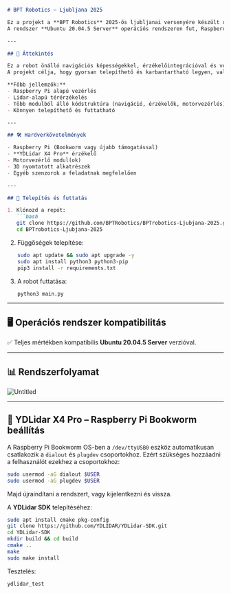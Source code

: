 ````markdown
# BPT Robotics – Ljubljana 2025

Ez a projekt a **BPT Robotics** 2025-ös ljubljanai versenyére készült robotrendszer teljes kódját és dokumentációját tartalmazza.  
A rendszer **Ubuntu 20.04.5 Server** operációs rendszeren fut, Raspberry Pi és egyéb perifériák segítségével.

---

## 📌 Áttekintés

Ez a robot önálló navigációs képességekkel, érzékelőintegrációval és versenyre optimalizált vezérlési logikával rendelkezik.  
A projekt célja, hogy gyorsan telepíthető és karbantartható legyen, valamint biztosítsa a stabil teljesítményt a versenyhelyzetekben.

**Főbb jellemzők:**
- Raspberry Pi alapú vezérlés
- Lidar-alapú térérzékelés
- Több modulból álló kódstruktúra (navigáció, érzékelők, motorvezérlés)
- Könnyen telepíthető és futtatható

---

## 🛠 Hardverkövetelmények

- Raspberry Pi (Bookworm vagy újabb támogatással)
- **YDLidar X4 Pro** érzékelő
- Motorvezérlő modul(ok)
- 3D nyomtatott alkatrészek
- Egyéb szenzorok a feladatnak megfelelően

---

## 🚀 Telepítés és futtatás

1. Klónozd a repót:
   ```bash
   git clone https://github.com/BPTRobotics/BPTrobotics-Ljubjana-2025.git
   cd BPTrobotics-Ljubjana-2025
````

2. Függőségek telepítése:

   ```bash
   sudo apt update && sudo apt upgrade -y
   sudo apt install python3 python3-pip
   pip3 install -r requirements.txt
   ```

3. A robot futtatása:

   ```bash
   python3 main.py
   ```

---

## 🖥 Operációs rendszer kompatibilitás

✅ Teljes mértékben kompatibilis **Ubuntu 20.04.5 Server** verzióval.

---

## 📊 Rendszerfolyamat

![Untitled](https://github.com/user-attachments/assets/b90f29bd-58c5-48f3-bd24-31660947c774)


---

## 📄 YDLidar X4 Pro – Raspberry Pi Bookworm beállítás

A Raspberry Pi Bookworm OS-ben a `/dev/ttyUSB0` eszköz automatikusan csatlakozik a `dialout` és `plugdev` csoportokhoz.
Ezért szükséges hozzáadni a felhasználót ezekhez a csoportokhoz:

```bash
sudo usermod -aG dialout $USER
sudo usermod -aG plugdev $USER
```

Majd újraindítani a rendszert, vagy kijelentkezni és vissza.

A **YDLidar SDK** telepítéséhez:

```bash
sudo apt install cmake pkg-config
git clone https://github.com/YDLIDAR/YDLidar-SDK.git
cd YDLidar-SDK
mkdir build && cd build
cmake ..
make
sudo make install
```

Tesztelés:

```bash
ydlidar_test
```
